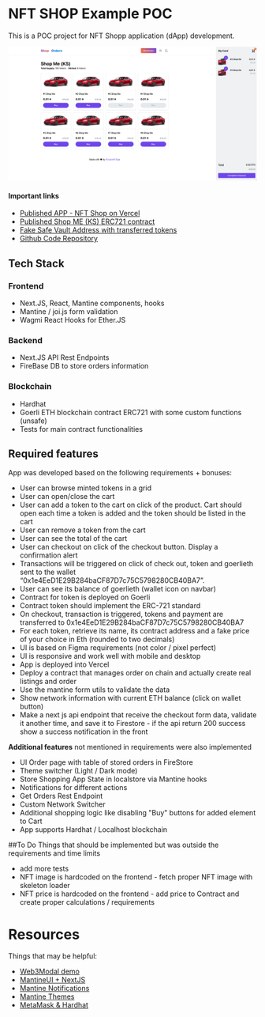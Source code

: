 # NFT SHOP Example POC

This is a POC project for NFT Shopp application (dApp) development.

![image](./docs/nft-shop-screenshot.png)

#### Important links
* [Published APP - NFT Shop on Vercel](https://nft-shop-krzysztofsaja.vercel.app)
* [Published Shop ME (KS) ERC721 contract](https://goerli.etherscan.io/address/0x5b59819a22e5fa7ee482a49069773aaf8d3c69e2)
* [Fake Safe Vault Address with transferred tokens](https://goerli.etherscan.io/address/0x1e4EeD1E29B284baCF87D7c75C5798280CB40BA7#tokentxnsErc721)
* [Github Code Repository](https://github.com/krzysztofsaja/nft-shop)

## Tech Stack
### Frontend

* Next.JS, React, Mantine components, hooks
* Mantine / joi.js form validation
* Wagmi React Hooks for Ether.JS

### Backend
* Next.JS API Rest Endpoints
* FireBase DB to store orders information

### Blockchain
* Hardhat
* Goerli ETH blockchain contract ERC721 with some custom functions (unsafe)
* Tests for main contract functionalities

## Required features

App was developed based on the following requirements + bonuses:

* User can browse minted tokens in a grid
* User can open/close the cart
* User can add a token to the cart on click of the product. Cart should open each time a token is added and the token should be listed in the cart
* User can remove a token from the cart
* User can see the total of the cart
* User can checkout on click of the checkout button. Display a confirmation alert
* Transactions will be triggered on click of check out, token and goerlieth sent to the wallet “0x1e4EeD1E29B284baCF87D7c75C5798280CB40BA7”.
* User can see its balance of goerlieth (wallet icon on navbar)
* Contract for token is deployed on Goerli
* Contract token should implement the ERC-721 standard
* On checkout, transaction is triggered, tokens and payment are transferred to 0x1e4EeD1E29B284baCF87D7c75C5798280CB40BA7
* For each token, retrieve its name, its contract address and a fake price of your choice in Eth (rounded to two decimals)
* UI is based on Figma requirements (not color / pixel perfect)
* UI is responsive and work well with mobile and desktop
* App is deployed into Vercel
* Deploy a contract that manages order on chain and actually create real listings and order
* Use the mantine form utils to validate the data
* Show network information with current ETH balance (click on wallet button)
* Make a next js api endpoint that receive the checkout form data, validate it another time, and save it to Firestore - if the api return 200 success show a success notification in the front

**Additional features** not mentioned in requirements were also implemented

* UI Order page with table of stored orders in FireStore
* Theme switcher (Light / Dark mode)
* Store Shopping App State in localstore via Mantine hooks
* Notifications for different actions
* Get Orders Rest Endpoint
* Custom Network Switcher
* Additional shopping logic like disabling "Buy" buttons for added element to Cart
* App supports Hardhat / Localhost blockchain


##To Do
Things that should be implemented but was outside the requirements and time limits

* add more tests
* NFT image is hardcoded on the frontend - fetch proper NFT image with skeleton loader
* NFT price is hardcoded on the frontend - add price to Contract and create proper calculations / requirements

# Resources

Things that may be helpful:

- [Web3Modal demo](https://codesandbox.io/s/web3modal-demo-j43b10?file=/src/networks.js:0-695)
- [MantineUI + NextJS](https://mantine.dev/theming/next/)
- [Mantine Notifications](https://mantine.dev/others/notifications/)
- [Mantine Themes](https://mantine.dev/theming/mantine-provider/)
- [MetaMask & Hardhat](https://www.web3.university/article/how-to-build-a-react-dapp-with-hardhat-and-metamask)
